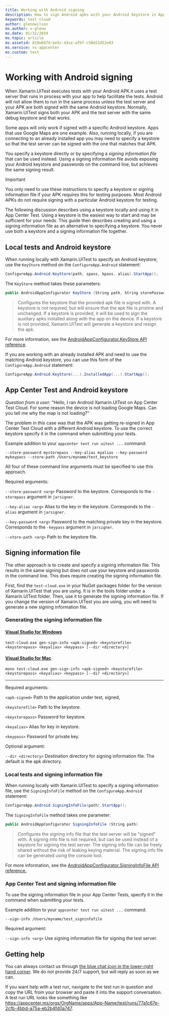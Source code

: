 ```yaml
---
title: Working with Android signing
description: How to sign Android apks with your Android keystore in App Center Test
keywords: test cloud
author: glennwilson
ms.author: v-glenw
ms.date: 01/31/2019
ms.topic: article
ms.assetid: 819e647d-be5c-43ce-afbf-c58e51d52e03
ms.service: vs-appcenter
ms.custom: test
---
```


# Working with Android signing

When Xamarin.UITest executes tests with your Android APK it uses a test server that runs in process with your app to help facilitate the tests. Android will not allow them to run in the same process unless the test server and your APK are both signed with the same Android keystore. Normally, Xamarin.UITest signs both your APK and the test server with the same debug keystore and that works.

Some apps will only work if signed with a specific Android keystore. Apps that use Google Maps are one example. Also, running locally, if you are connecting to an already installed app you may need to specify a keystore so that the test server can be signed with the one that matches that APK.

You specify a keystore directly or by specifying a *signing information file* that can be used instead. Using a signing information file avoids exposing your Android keystore and passwords on the command line, but achieves the same signing result.

> [!IMPORTANT]
> You only need to use these instructions to specify a keystore or signing information file if your APK requires this for testing purposes. Most Android APKs do not require signing with a particular Android keystore for testing.

The following discussion describes using a keystore locally and using it in App Center Test. Using a keystore is the easiest way to start and may be sufficient for your needs. This guide then describes creating and using a signing information file as an alternative to specifying a keystore. You never use both a keystore and a signing information file together.

## Local tests and Android keystore

When running locally with Xamarin.UITest to specify an Android keystore, use the `KeyStore` method on the `ConfigureApp.Android` statement:

```csharp
ConfigureApp.Android.KeyStore(path, spass, kpass, alias).StartApp();
```

The `KeyStore` method takes these parameters:

```csharp
public AndroidAppConfigurator KeyStore (String path, String storePassword, String keyPassword, String keyAlias)
```

>Configures the keystore that the provided apk file is signed with. A keystore is not required, but will ensure that the apk file is pristine and unchanged. If a keystore is provided, it will be used to sign the auxiliary apks installed along with the app on the device. If a keystore is not provided, Xamarin.UITest will generate a keystore and resign the apk.

For more information, see the [AndroidAppConfigurator.KeyStore API reference](https://developer.xamarin.com/api/member/Xamarin.UITest.Configuration.AndroidAppConfigurator.KeyStore/p/System.String/System.String/System.String/System.String/).

If you are working with an already installed APK and need to use the matching Android keystore, you can use this form of the `ConfigureApp.Android` statement:

```csharp
ConfigureApp.Android.KeyStore(...).InstalledApp(...).StartApp();
```

## App Center Test and Android keystore

*Question from a user:*
"Hello, I ran Android Xamarin.UITest on App Center Test Cloud. For some reason the device is not loading Google Maps. Can you tell me why the map is not loading?"

The problem in this case was that the APK was getting re-signed in App Center Test Cloud with a different Android keystore. To use the correct keystore specify it in the command when submitting your tests.

Example addition to your `appcenter test run uitest ...` command:

`--store-password mystorepass --key-alias myalias --key-password mykeypass --store-path /Users/myname/test_keystore`

All four of these command line arguments must be specified to use this approach.

Required arguments:

`--store-password <arg>` Password to the keystore. Corresponds to the `-storepass` argument in `jarsigner`.

`--key-alias <arg>`  Alias to the key in the keystore. Corresponds to the `-alias` argument in `jarsigner`.

`--key-password <arg>` Password to the matching private key in the keystore. Corresponds to the `-keypass` argument in `jarsigner`.

`--store-path <arg>`  Path to the keystore file.

## Signing information file

The other approach is to create and specify a signing information file. This results in the same signing but does not use your keystore and passwords in the command line. This does require creating the signing information file.

First, find the `test-cloud.exe` in your NuGet packages folder for the version of Xamarin.UITest that you are using. It is in the tools folder under a Xamarin.UITest folder. Then, use it to generate the signing information file. If you change the version of Xamarin.UITest you are using, you will need to generate a new signing information file.

### Generating the signing information file

#### [Visual Studio for Windows](#tab/vswin/)

```shell
test-cloud.exe gen-sign-info <apk-signed> <keystorefile> <keystorepass> <keyalias> <keypass> [--dir <directory>]
```

#### [Visual Studio for Mac](#tab/vsmac/)

```shell
mono test-cloud.exe gen-sign-info <apk-signed> <keystorefile> <keystorepass> <keyalias> <keypass> [--dir <directory>]
```

* * *

Required arguments:

`<apk-signed>` Path to the application under test, signed,

`<keystorefile>` Path to the keystore.

`<keystorepass>` Password for keystore.

`<keyalias>`  Alias for key in keystore.

`<keypass>`  Password for private key.

Optional argument:

`--dir <directory>` Destination directory for signing information file. The default is the apk directory.

### Local tests and signing information file

When running locally with Xamarin.UITest to specify a signing information file, use the `SigningInfoFile` method on the `ConfigureApp.Android` statement:

```csharp
ConfigureApp.Android.SigningInfoFile(path).StartApp();
```

The `SigningInfoFile` method takes one parameter:

```csharp
public AndroidAppConfigurator SigningInfoFile (String path)
```

>Configures the signing info file that the test server will be "signed" with. A signing info file is not required, but can be used instead of a keystore for signing the test server. The signing info file can be freely shared without the risk of leaking keying material. The signing info file can be generated using the console tool.

For more information, see the [AndroidAppConfigurator.SigningInfoFile API reference.](https://developer.xamarin.com/api/member/Xamarin.UITest.Configuration.AndroidAppConfigurator.SigningInfoFile/p/System.String/)

### App Center Test and signing information file

To use the signing information file in your App Center Tests, specify it in the command when submitting your tests.

Example addition to your `appcenter test run uitest ...` command:

```shell
--sign-info /Users/myname/test_signinfofile
```

Required argument:

`--sign-info <arg>` Use signing information file for signing the test server.

## Getting help

You can always contact us through [the blue chat icon in the lower-right hand corner](https://intercom.help/appcenter/getting-started/getting-help-with-app-center). We do not provide 24/7 support, but will reply as soon as we can.

If you want help with a test run, navigate to the test run in question and copy the URL from your browser and paste it into the support conversation. A test run URL looks like something like https://appcenter.ms/orgs/OrgName/apps/App-Name/test/runs/77a1c67e-2cfb-4bbd-a75a-eb2b4fd0a747.
